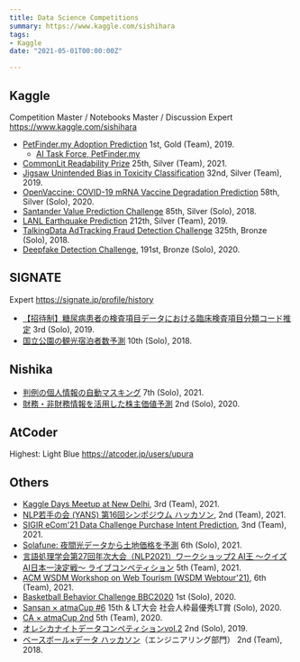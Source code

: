 ```yaml
---
title: Data Science Competitions
summary: https://www.kaggle.com/sishihara
tags:
- Kaggle
date: "2021-05-01T00:00:00Z"

---
```


## Kaggle

Competition Master / Notebooks Master / Discussion Expert
https://www.kaggle.com/sishihara

- [PetFinder.my Adoption Prediction](https://www.kaggle.com/c/petfinder-adoption-prediction) 1st, Gold (Team), 2019.
  - [AI Task Force, PetFinder.my](https://www.petfinder.my/ai_taskforce.htm)
- [CommonLit Readability Prize](https://www.kaggle.com/c/commonlitreadabilityprize) 25th, Silver (Team), 2021.
- [Jigsaw Unintended Bias in Toxicity Classification](https://www.kaggle.com/c/jigsaw-unintended-bias-in-toxicity-classification) 32nd, Silver (Team), 2019.
- [OpenVaccine: COVID-19 mRNA Vaccine Degradation Prediction](https://www.kaggle.com/c/stanford-covid-vaccine) 58th, Silver (Solo), 2020.
- [Santander Value Prediction Challenge](https://www.kaggle.com/c/santander-value-prediction-challenge) 85th, Silver (Solo), 2018.
- [LANL Earthquake Prediction](https://www.kaggle.com/c/LANL-Earthquake-Prediction) 212th, Silver (Team), 2019.
- [TalkingData AdTracking Fraud Detection Challenge](https://www.kaggle.com/c/talkingdata-adtracking-fraud-detection) 325th, Bronze (Solo), 2018.
- [Deepfake Detection Challenge](https://www.kaggle.com/c/deepfake-detection-challenge), 191st, Bronze (Solo), 2020.

## SIGNATE

Expert
https://signate.jp/profile/history

- [【招待制】糖尿病患者の検査項目データにおける臨床検査項目分類コード推定](https://signate.jp/competitions/158) 3rd (Solo), 2019.
- [国立公園の観光宿泊者数予測](https://signate.jp/competitions/141) 10th (Solo), 2018.

## Nishika

- [判例の個人情報の自動マスキング](https://www.nishika.com/competitions/7/summary) 7th (Solo), 2021.
- [財務・非財務情報を活用した株主価値予測](https://www.nishika.com/competitions/4/summary) 2nd (Solo), 2020.

## AtCoder

Highest: Light Blue
https://atcoder.jp/users/upura

## Others

- [Kaggle Days Meetup at New Delhi](https://kaggledays.com/championship/leaderboard/), 3rd (Team), 2021.
- [NLP若手の会 (YANS) 第16回シンポジウム ハッカソン](https://yans.anlp.jp/entry/yans2021hackathon), 2nd (Team), 2021.
- [SIGIR eCom'21 Data Challenge Purchase Intent Prediction](https://sigir-ecom.github.io/data-task.html), 3nd (Team), 2021.
- [Solafune: 夜間光データから土地価格を予測](https://solafune.com/#/competitions/f03f39cc-597b-4819-b1a5-41479d4b73d6) 6th (Solo), 2021.
- [言語処理学会第27回年次大会（NLP2021）ワークショップ2 AI王 〜クイズAI日本一決定戦〜 ライブコンペティション](https://sites.google.com/view/nlp2021-aio/) 5th (Team), 2021.
- [ACM WSDM Workshop on Web Tourism (WSDM Webtour'21)](https://web.ec.tuwien.ac.at/webtour21/?page_id=27), 6th (Team), 2021.
- [Basketball Behavior Challenge BBC2020](https://competitions.codalab.org/competitions/23905) 1st (Solo), 2020.
- [Sansan × atmaCup #6](https://atma.connpass.com/event/188865/) 15th & LT大会 社会人枠最優秀LT賞 (Solo), 2020.
- [CA × atmaCup 2nd](https://atma.connpass.com/event/189613/) 5th (Team), 2020.
- [オレシカナイトデータコンペティションvol.2](https://upura.hatenablog.com/entry/2019/01/29/200000) 2nd (Solo), 2019.
- [ベースボール×データ ハッカソン](https://upura.hatenablog.com/entry/2018/10/07/222150)（エンジニアリング部門） 2nd (Team), 2018.
